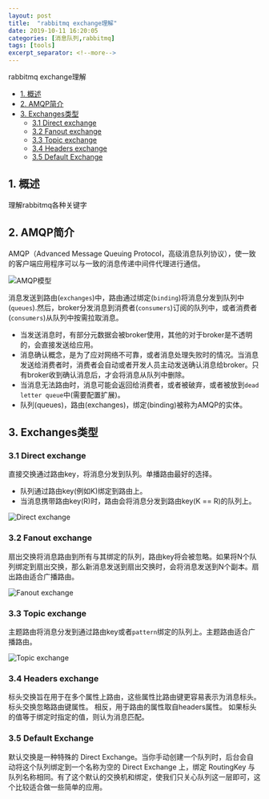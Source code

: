 ```yaml
---
layout: post
title:  "rabbitmq exchange理解"
date: 2019-10-11 16:20:05
categories: [消息队列,rabbitmq]
tags: [tools]
excerpt_separator: <!--more-->
---
```

rabbitmq exchange理解
<!--more-->


<!-- @import "[TOC]" {cmd="toc" depthFrom=1 depthTo=6 orderedList=false} -->

<!-- code_chunk_output -->

- [1. 概述](#1-概述)
- [2. AMQP简介](#2-amqp简介)
- [3. Exchanges类型](#3-exchanges类型)
  - [3.1 Direct exchange](#31-direct-exchange)
  - [3.2 Fanout exchange](#32-fanout-exchange)
  - [3.3 Topic exchange](#33-topic-exchange)
  - [3.4 Headers exchange](#34-headers-exchange)
  - [3.5 Default Exchange](#35-default-exchange)

<!-- /code_chunk_output -->


## 1. 概述

理解rabbitmq各种关键字

## 2. AMQP简介

AMQP（Advanced Message Queuing Protocol，高级消息队列协议），使一致的客户端应用程序可以与一致的消息传递中间件代理进行通信。

![AMQP模型](/images/hello-world-example-routing.webp)


消息发送到路由(`exchanges`)中，路由通过绑定(`binding`)将消息分发到队列中(`queues`).然后，broker分发消息到消费者(`consumers`)订阅的队列中，或者消费者(`consumers`)从队列中按需拉取消息。

* 当发送消息时，有部分元数据会被broker使用，其他的对于broker是不透明的，会直接发送给应用。
* 消息确认概念，是为了应对网络不可靠，或者消息处理失败时的情况。当消息发送给消费者时，消费者会自动或者开发人员主动发送确认消息给broker。只有broker收到确认消息后，才会将消息从队列中删除。
* 当消息无法路由时，消息可能会返回给消费者，或者被破弃，或者被放到`dead letter queue`中(需要配置扩展)。
* 队列(queues)，路由(exchanges)，绑定(binding)被称为AMQP的实体。

## 3. Exchanges类型

### 3.1 Direct exchange

直接交换通过路由key，将消息分发到队列。单播路由最好的选择。

* 队列通过路由key(例如K)绑定到路由上。
* 当消息携带路由key(R)时，路由会将消息分发到路由key(K == R)的队列上。

![Direct exchange](/images/exchange-direct.webp)

### 3.2 Fanout exchange

扇出交换将消息路由到所有与其绑定的队列，路由key将会被忽略。如果将N个队列绑定到扇出交换，那么新消息发送到扇出交换时，会将消息发送到N个副本。扇出路由适合广播路由。

![Fanout exchange](/images/exchange-fanout.webp)

### 3.3 Topic exchange

主题路由将消息分发到通过路由key或者`pattern`绑定的队列上。主题路由适合广播路由。

![Topic exchange](/images/python-five.webp)

### 3.4 Headers exchange

标头交换旨在用于在多个属性上路由，这些属性比路由键更容易表示为消息标头。 标头交换忽略路由键属性。 相反，用于路由的属性取自headers属性。 如果标头的值等于绑定时指定的值，则认为消息匹配。

### 3.5 Default Exchange

默认交换是一种特殊的 Direct Exchange。当你手动创建一个队列时，后台会自动将这个队列绑定到一个名称为空的 Direct Exchange 上，绑定 RoutingKey 与队列名称相同。有了这个默认的交换机和绑定，使我们只关心队列这一层即可，这个比较适合做一些简单的应用。
